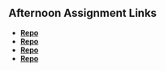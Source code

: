 ## Afternoon Assignment Links

* **[Repo](https://github.com/axelarciniega/vue-playground)**
* **[Repo](https://github.com/axelarciniega/giftedVue)**
* **[Repo](https://github.com/axelarciniega/gregsListVue)**
* **[Repo](https://github.com/axelarciniega/bloggerVuePartner)**

